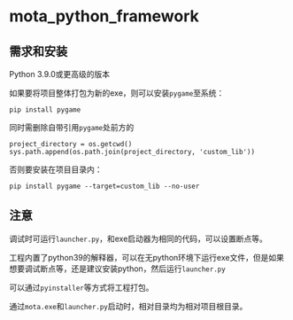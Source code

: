 # mota_python_framework

## 需求和安装
Python 3.9.0或更高级的版本

如果要将项目整体打包为新的exe，则可以安装`pygame`至系统：

`pip install pygame`

同时需删除自带引用`pygame`处前方的
```
project_directory = os.getcwd()
sys.path.append(os.path.join(project_directory, 'custom_lib'))
```

否则要安装在项目目录内：

`pip install pygame --target=custom_lib --no-user`

## 注意
调试时可运行`launcher.py`，和exe启动器为相同的代码，可以设置断点等。

工程内置了python39的解释器，可以在无python环境下运行exe文件，但是如果想要调试断点等，还是建议安装python，然后运行`launcher.py`

可以通过`pyinstaller`等方式将工程打包。

通过`mota.exe`和`launcher.py`启动时，相对目录均为相对项目根目录。